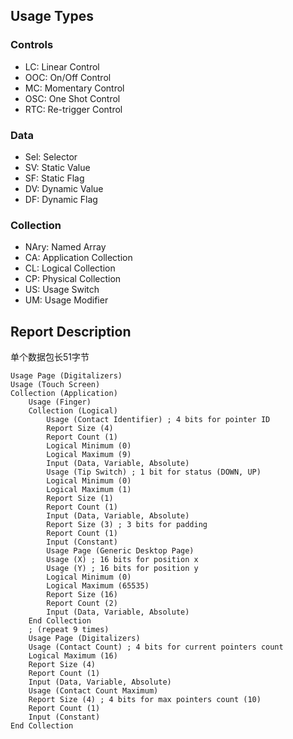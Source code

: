 ## Usage Types
### Controls
+ LC: Linear Control
+ OOC: On/Off Control
+ MC: Momentary Control
+ OSC: One Shot Control
+ RTC: Re-trigger Control
### Data
+ Sel: Selector
+ SV: Static Value
+ SF: Static Flag
+ DV: Dynamic Value
+ DF: Dynamic Flag
### Collection
+ NAry: Named Array
+ CA: Application Collection
+ CL: Logical Collection
+ CP: Physical Collection
+ US: Usage Switch
+ UM: Usage Modifier

## Report Description
单个数据包长51字节
```
Usage Page (Digitalizers)
Usage (Touch Screen)
Collection (Application)
    Usage (Finger)
    Collection (Logical)
        Usage (Contact Identifier) ; 4 bits for pointer ID
        Report Size (4)
        Report Count (1)
        Logical Minimum (0)
        Logical Maximum (9)
        Input (Data, Variable, Absolute)
        Usage (Tip Switch) ; 1 bit for status (DOWN, UP)
        Logical Minimum (0)
        Logical Maximum (1)
        Report Size (1)
        Report Count (1)
        Input (Data, Variable, Absolute)
        Report Size (3) ; 3 bits for padding
        Report Count (1)
        Input (Constant)
        Usage Page (Generic Desktop Page)
        Usage (X) ; 16 bits for position x
        Usage (Y) ; 16 bits for position y
        Logical Minimum (0)
        Logical Maximum (65535)
        Report Size (16)
        Report Count (2)
        Input (Data, Variable, Absolute)
    End Collection
    ; (repeat 9 times)
    Usage Page (Digitalizers)
    Usage (Contact Count) ; 4 bits for current pointers count
    Logical Maximum (16)
    Report Size (4)
    Report Count (1)
    Input (Data, Variable, Absolute)
    Usage (Contact Count Maximum)
    Report Size (4) ; 4 bits for max pointers count (10)
    Report Count (1)
    Input (Constant)
End Collection
```
